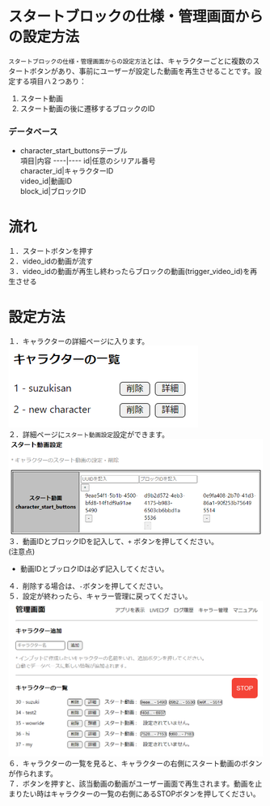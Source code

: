 # スタートブロックの仕様・管理画面からの設定方法
`スタートブロックの仕様・管理画面からの設定方法`とは、キャラクターごとに複数のスタートボタンがあり、事前にユーザーが設定した動画を再生させることです。設定する項目ハ２つあり：
1. スタート動画
2. スタート動画の後に遷移するブロックのID


### データベース
* character_start_buttonsテーブル  
  項目|内容
  ----|----
  id|任意のシリアル番号  
  character_id|キャラクターID  
  video_id|動画ID  
  block_id|ブロックID  

# 流れ
１．スタートボタンを押す  
２．video_idの動画が流す  
３．video_idの動画が再生し終わったらブロックの動画(trigger_video_id)を再生させる

# 設定方法
１．キャラクターの詳細ページに入ります。  
![スタートボタン１](../../../images/add_character/admin_character_added.png)  
２．詳細ページに`スタート動画設定`設定ができます。
![スタートボタン２](./../../../images/add_character/start_buttons/start_video_setting.png)  
３．動画IDとブロックIDを記入して、`+` ボタンを押してください。  
(注意点)  
* 動画IDとブッロクIDは必ず記入してください。  

４．削除する場合は、`-`ボタンを押してください。  
５．設定が終わったら、キャラー管理に戻ってください。  
![スタートボタン３](./../../../images/add_character/start_buttons/character_start_button.png)  
６．キャラクターの一覧を見ると、キャラクターの右側にスタート動画のボタンが作られます。  
７．ボタンを押すと、該当動画の動画がユーザー画面で再生されます。動画を止まりたい時はキャラクターの一覧の右側にあるSTOPボタンを押してください。  

